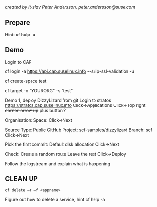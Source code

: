 
_created by it-slav Peter Andersson, peter.andersson@suse.com_


## Prepare
Hint:
cf help -a

## Demo
Login to CAP

cf login -a  https://api.cap.suselinux.info --skip-ssl-validation -u <USERNAME>
  
cf create-space test

cf target -o "YOURORG" -s "test"


Demo 1, deploy DizzyLizard from git
Login to stratos https://stratos.cap.suselinux.info
Click->Applications
Click->Top right ~~corner-arrow up~~ plus button ?

Organisation: <YOURORG>
Space: <YOURCREATED SPACE>
Click->Next

Source Type: Public GitHub <DEFAULT>
Project: scf-samples/dizzylizard
Branch: scf
Click->Next

Pick the first commit: Default disk allocation
Click->Next

Check: Create a random route
Leave the rest
Click->Deploy

Follow the logstream and explain what is happening

## CLEAN UP 
```
cf delete –r –f <appname> 
```  
Figure out how to delete a service, hint cf help -a
